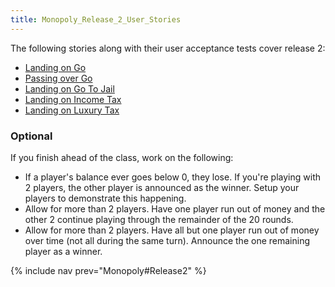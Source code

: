 ```yaml
---
title: Monopoly_Release_2_User_Stories
---
```

The following stories along with their user acceptance tests cover release 2:
* [Landing on Go](Monopoly_Release_2_Landing_on_Go)
* [Passing over Go](Monopoly_Release_2_Passing_over_Go)
* [Landing on Go To Jail](Monopoly_Release_2_Landing_on_Go_To_Jail)
* [Landing on Income Tax](Monopoly_Release_2_Landing_on_Income_Tax)
* [Landing on Luxury Tax](Monopoly_Release_2_Landing_on_Luxury_Tax)

### Optional
If you finish ahead of the class, work on the following:
* If a player's balance ever goes below 0, they lose. If you're playing with 2 players, the other player is announced as the winner. Setup your players to demonstrate this happening.
* Allow for more than 2 players. Have one player run out of money and the other 2 continue playing through the remainder of the 20 rounds.
* Allow for more than 2 players. Have all but one player run out of money over time (not all during the same turn). Announce the one remaining player as a winner.

{% include nav prev="Monopoly#Release2" %}